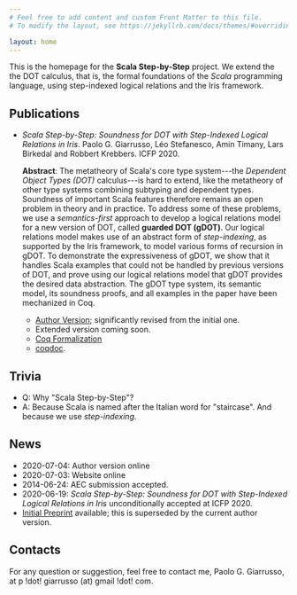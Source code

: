 ```yaml
---
# Feel free to add content and custom Front Matter to this file.
# To modify the layout, see https://jekyllrb.com/docs/themes/#overriding-theme-defaults

layout: home
---
```


This is the homepage for the **Scala Step-by-Step** project. We extend the
the DOT calculus, that is, the formal foundations of the _Scala_ programming language,
using step-indexed logical relations and the Iris framework.

## Publications
  - _Scala Step-by-Step: Soundness for DOT with Step-Indexed Logical Relations in Iris_.
    Paolo G. Giarrusso, Léo Stefanesco, Amin Timany, Lars Birkedal and Robbert
    Krebbers. ICFP 2020.

    **Abstract**: The metatheory of Scala's core type system---the *Dependent Object Types
    (DOT)* calculus---is hard to extend, like the metatheory of other type systems
    combining subtyping and dependent types. Soundness of important Scala features
    therefore remains an open problem in theory and in practice. To address some
    of these problems, we use a _semantics-first_ approach to develop a logical
    relations model for a new version of DOT, called **guarded DOT (gDOT)**. Our
    logical relations model makes use of an abstract form of *step-indexing*, as
    supported by the Iris framework, to model various forms of recursion in gDOT.
    To demonstrate the expressiveness of gDOT, we show that it handles Scala
    examples that could not be handled by previous versions of DOT, and prove
    using our logical relations model that gDOT provides the desired data
    abstraction. The gDOT type system, its semantic model, its soundness proofs,
    and all examples in the paper have been mechanized in Coq.

    - [Author Version](gdot-icfp20-1.0.pdf); significantly revised from the
      initial one.
    - Extended version coming soon.
    - [Coq Formalization](https://github.com/Blaisorblade/dot-iris)
    - [coqdoc](coqdoc/).


## Trivia

- Q: Why "Scala Step-by-Step"?
- A: Because Scala is named after the Italian word for "staircase". And because
  we use _step-indexing_.

## News

- 2020-07-04: Author version online
- 2020-07-03: Website online
- 2014-06-24: AEC submission accepted.
- 2020-06-19: _Scala Step-by-Step: Soundness for DOT with Step-Indexed Logical
  Relations in Iris_ unconditionally accepted at ICFP 2020.
- [Initial Preprint](2020-dot-submission.pdf) available; this is superseded by the current author version.

## Contacts
For any question or suggestion, feel free to contact me, Paolo G. Giarrusso, at
p !dot! giarrusso (at) gmail !dot! com.
